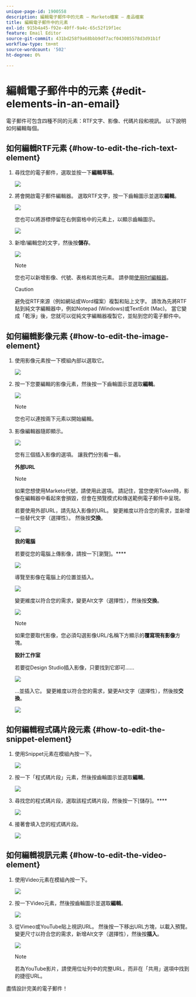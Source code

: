 ```yaml
---
unique-page-id: 1900558
description: 編輯電子郵件中的元素 — Marketo檔案 — 產品檔案
title: 編輯電子郵件中的元素
exl-id: 915b4a45-f92e-40ff-9a4c-65c52f19f1ec
feature: Email Editor
source-git-commit: 431bd258f9a68bbb9df7acf043085578d3d91b1f
workflow-type: tm+mt
source-wordcount: '502'
ht-degree: 0%

---
```


# 編輯電子郵件中的元素 {#edit-elements-in-an-email}

電子郵件可包含四種不同的元素：RTF文字、影像、代碼片段和視訊。 以下說明如何編輯每個。

## 如何編輯RTF元素 {#how-to-edit-the-rich-text-element}

1. 尋找您的電子郵件，選取並按一下&#x200B;**編輯草稿**。

   ![](assets/one-edited.png)

1. 將會開啟電子郵件編輯器。 選取RTF文字，按一下齒輪圖示並選取&#x200B;**編輯**。

   ![](assets/two.png)

   您也可以將游標停留在右側窗格中的元素上，以顯示齒輪圖示。

   ![](assets/three.png)

1. 新增/編輯您的文字，然後按&#x200B;**儲存**。

   ![](assets/four.png)

   >[!NOTE]
   >
   >您也可以新增影像、代號、表格和其他元素。 請參閱[使用Rtf編輯器](/help/marketo/product-docs/email-marketing/general/understanding-the-email-editor/using-the-rich-text-editor.md)。

   >[!CAUTION]
   >
   >避免從RTF來源（例如網站或Word檔案）複製和貼上文字。 請改為先將RTF貼到純文字編輯器中，例如Notepad (Windows)或TextEdit (Mac)。 當它變成「乾淨」後，您就可以從純文字編輯器複製它，並貼到您的電子郵件中。

## 如何編輯影像元素 {#how-to-edit-the-image-element}

1. 使用影像元素按一下模組內部以選取它。

   ![](assets/five.png)

1. 按一下您要編輯的影像元素，然後按一下齒輪圖示並選取&#x200B;**編輯**。

   ![](assets/six.png)

   >[!NOTE]
   >
   >您也可以連按兩下元素以開始編輯。

1. 影像編輯器隨即顯示。

   ![](assets/seven.png)

   您有三個插入影像的選項。 讓我們分別看一看。

   **外部URL**

   >[!NOTE]
   >
   >如果您想使用Marketo代號，請使用此選項。 請記住，當您使用Token時，影像在編輯器中看起來會損毀，但會在預覽模式和傳送範例電子郵件中呈現。

   若要使用外部URL，請先貼入影像的URL。 變更維度以符合您的需求，並新增一些替代文字（選擇性）。 然後按&#x200B;**交換**。

   ![](assets/eight.png)

   **我的電腦**

   若要從您的電腦上傳影像，請按一下[瀏覽]。****

   ![](assets/nine.png)

   導覽至影像在電腦上的位置並插入。

   ![](assets/ten.png)

   變更維度以符合您的需求，變更Alt文字（選擇性），然後按&#x200B;**交換**。

   ![](assets/eleven.png)

   >[!NOTE]
   >
   >如果您要取代影像，您必須勾選影像URL/名稱下方顯示的&#x200B;**覆寫現有影像**&#x200B;方塊。

   **設計工作室**

   若要從Design Studio插入影像，只要找到它即可……

   ![](assets/twelve.png)

   ...並插入它。 變更維度以符合您的需求，變更Alt文字（選擇性），然後按&#x200B;**交換**。

   ![](assets/thirteen.png)

## 如何編輯程式碼片段元素 {#how-to-edit-the-snippet-element}

1. 使用Snippet元素在模組內按一下。

   ![](assets/fourteen.png)

1. 按一下「程式碼片段」元素，然後按齒輪圖示並選取&#x200B;**編輯**。

   ![](assets/fifteen.png)

1. 尋找您的程式碼片段，選取該程式碼片段，然後按一下[儲存]。****

   ![](assets/sixteen.png)

1. 接著會填入您的程式碼片段。

   ![](assets/eighteen.png)

## 如何編輯視訊元素 {#how-to-edit-the-video-element}

1. 使用Video元素在模組內按一下。

   ![](assets/nineteen.png)

1. 按一下Video元素，然後按齒輪圖示並選取&#x200B;**編輯**。

   ![](assets/twenty.png)

1. 從Vimeo或YouTube貼上視訊URL。 然後按一下移出URL方塊，以載入預覽。 變更尺寸以符合您的需求，新增Alt文字（選擇性），然後按&#x200B;**插入**。

   ![](assets/twentyone.png)

   >[!NOTE]
   >
   >若為YouTube影片，請使用位址列中的完整URL，而非在「共用」選項中找到的捷徑URL。

盡情設計完美的電子郵件！
